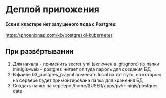 # Деплой приложения

#### Если в кластере нет запущеного пода с Postgres:
https://phoenixnap.com/kb/postgresql-kubernetes

## При развёртывании

1. Для начала - применить secret.yml (включён в .gitignore) из папки minigis-web - postgres читает от туда пароль для создания БД
2. В файле 03_postgres_pv.yml поменять local на тот путь, на котором на сервере будет примонтирована папка для хранения БД
3. Создать папку на сервере /home/$USER/apps/pv/minigis/postgres-data